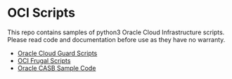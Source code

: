 # OCI Scripts
This repo contains samples of python3 Oracle Cloud Infrastructure scripts.  Please read code and documentation before use as they have no warranty.
- [Oracle Cloud Guard Scripts](cloud_guard/README.md)
- [OCI Frugal Scripts](frugal/README.md)
- [Oracle CASB Sample Code](oracle_casb/README.md)


